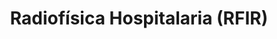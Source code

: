 ---
title: "Radiofísica Hospitalaria (RFIR)"  # Add a page title.
summary: "Recursos para radiofísica hospitalaria (RFIR)."  # Add a page description.
type: "widget_page"  # Page type is a Widget Page
url: "recursos-fisica-quimica/radiofisica/RFIR"
---